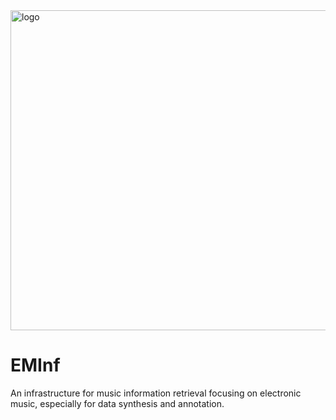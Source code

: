 <img src="https://github.com/Gariscat/EMInf/blob/main/logo.jpg" alt="logo" width="512"/>

# EMInf
An infrastructure for music information retrieval focusing on electronic music, especially for data synthesis and annotation.
